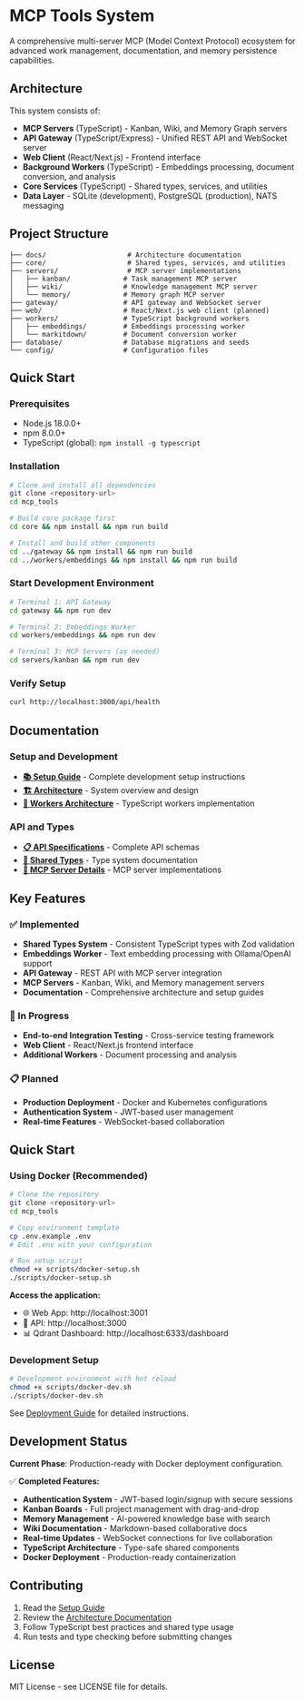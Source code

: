 # MCP Tools System

A comprehensive multi-server MCP (Model Context Protocol) ecosystem for advanced work management, documentation, and memory persistence capabilities.

## Architecture

This system consists of:

- **MCP Servers** (TypeScript) - Kanban, Wiki, and Memory Graph servers
- **API Gateway** (TypeScript/Express) - Unified REST API and WebSocket server  
- **Web Client** (React/Next.js) - Frontend interface
- **Background Workers** (TypeScript) - Embeddings processing, document conversion, and analysis
- **Core Services** (TypeScript) - Shared types, services, and utilities
- **Data Layer** - SQLite (development), PostgreSQL (production), NATS messaging

## Project Structure

```
├── docs/                    # Architecture documentation
├── core/                    # Shared types, services, and utilities
├── servers/                 # MCP server implementations
│   ├── kanban/             # Task management MCP server
│   ├── wiki/               # Knowledge management MCP server
│   └── memory/             # Memory graph MCP server
├── gateway/                # API gateway and WebSocket server
├── web/                    # React/Next.js web client (planned)
├── workers/                # TypeScript background workers
│   ├── embeddings/         # Embeddings processing worker
│   └── markitdown/         # Document conversion worker
├── database/               # Database migrations and seeds
└── config/                 # Configuration files
```

## Quick Start

### Prerequisites
- Node.js 18.0.0+
- npm 8.0.0+
- TypeScript (global): `npm install -g typescript`

### Installation
```bash
# Clone and install all dependencies
git clone <repository-url>
cd mcp_tools

# Build core package first
cd core && npm install && npm run build

# Install and build other components
cd ../gateway && npm install && npm run build
cd ../workers/embeddings && npm install && npm run build
```

### Start Development Environment
```bash
# Terminal 1: API Gateway
cd gateway && npm run dev

# Terminal 2: Embeddings Worker  
cd workers/embeddings && npm run dev

# Terminal 3: MCP Servers (as needed)
cd servers/kanban && npm run dev
```

### Verify Setup
```bash
curl http://localhost:3000/api/health
```

## Documentation

### Setup and Development
- **[📚 Setup Guide](docs/SETUP_GUIDE.md)** - Complete development setup instructions
- **[🏗️ Architecture](docs/ARCHITECTURE.md)** - System overview and design
- **[🔧 Workers Architecture](docs/WORKERS_ARCHITECTURE.md)** - TypeScript workers implementation

### API and Types
- **[📋 API Specifications](docs/API_SPECIFICATIONS.md)** - Complete API schemas
- **[🎯 Shared Types](docs/SHARED_TYPES_ARCHITECTURE.md)** - Type system documentation
- **[🔌 MCP Server Details](docs/MCP_SERVER_DETAILS.md)** - MCP server implementations

## Key Features

### ✅ Implemented
- **Shared Types System** - Consistent TypeScript types with Zod validation
- **Embeddings Worker** - Text embedding processing with Ollama/OpenAI support
- **API Gateway** - REST API with MCP server integration
- **MCP Servers** - Kanban, Wiki, and Memory management servers
- **Documentation** - Comprehensive architecture and setup guides

### 🚧 In Progress
- **End-to-end Integration Testing** - Cross-service testing framework
- **Web Client** - React/Next.js frontend interface
- **Additional Workers** - Document processing and analysis

### 📋 Planned
- **Production Deployment** - Docker and Kubernetes configurations
- **Authentication System** - JWT-based user management
- **Real-time Features** - WebSocket-based collaboration

## Quick Start

### Using Docker (Recommended)

```bash
# Clone the repository
git clone <repository-url>
cd mcp_tools

# Copy environment template
cp .env.example .env
# Edit .env with your configuration

# Run setup script
chmod +x scripts/docker-setup.sh
./scripts/docker-setup.sh
```

**Access the application:**
- 🌐 Web App: http://localhost:3001
- 🔧 API: http://localhost:3000
- 📊 Qdrant Dashboard: http://localhost:6333/dashboard

### Development Setup

```bash
# Development environment with hot reload
chmod +x scripts/docker-dev.sh
./scripts/docker-dev.sh
```

See [Deployment Guide](docs/DEPLOYMENT.md) for detailed instructions.

## Development Status

**Current Phase**: Production-ready with Docker deployment configuration.

✅ **Completed Features:**
- **Authentication System** - JWT-based login/signup with secure sessions
- **Kanban Boards** - Full project management with drag-and-drop
- **Memory Management** - AI-powered knowledge base with search
- **Wiki Documentation** - Markdown-based collaborative docs
- **Real-time Updates** - WebSocket connections for live collaboration
- **TypeScript Architecture** - Type-safe shared components
- **Docker Deployment** - Production-ready containerization

## Contributing

1. Read the [Setup Guide](docs/SETUP_GUIDE.md)
2. Review the [Architecture Documentation](docs/ARCHITECTURE.md)
3. Follow TypeScript best practices and shared type usage
4. Run tests and type checking before submitting changes

## License

MIT License - see LICENSE file for details.